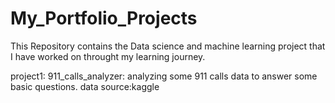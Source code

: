 # My_Portfolio_Projects
This Repository contains the Data science and machine learning project that I have worked on throught my learning journey.

project1: 
911_calls_analyzer: analyzing some 911 calls data to answer some basic questions.
data source:kaggle


